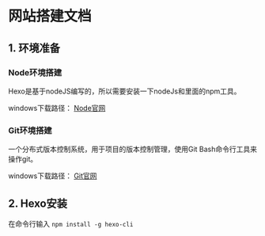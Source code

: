 # 网站搭建文档
## 1. 环境准备
### Node环境搭建
Hexo是基于nodeJS编写的，所以需要安装一下nodeJs和里面的npm工具。

windows下载路径： [Node官网](https://nodejs.org/en/download)

### Git环境搭建
一个分布式版本控制系统，用于项目的版本控制管理，使用Git Bash命令行工具来操作git。

windows下载路径： [Git官网](https://git-scm.com/download/win)
## 2. Hexo安装
在命令行输入
```npm install -g hexo-cli```


